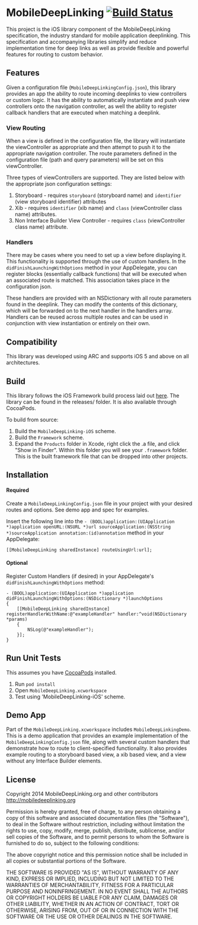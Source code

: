# MobileDeepLinking [![Build Status](https://travis-ci.org/mobiledeeplinking/mobiledeeplinking-ios.png?branch=master)](https://travis-ci.org/mobiledeeplinking/mobiledeeplinking-ios)

This project is the iOS library component of the MobileDeepLinking specification, the industry standard for mobile application deeplinking. This specification and accompanying libraries simplify and reduce implementation time for deep links as well as provide flexible and powerful features for routing to custom behavior.

## Features

Given a configuration file (`MobileDeepLinkingConfig.json`), this library provides an app the ability to route incoming deeplinks to view controllers or custom logic. It has the ability to automatically instantiate and push view controllers onto the navigation controller, as well the ability to register callback handlers that are executed when matching a deeplink.

### View Routing

When a view is defined in the configuration file, the library will instantiate the viewController as appropriate and then attempt to push it to the appropriate navigation controller. The route parameters defined in the configuration file (path and query parameters) will be set on this viewController.

Three types of viewControllers are supported. They are listed below with the appropriate json configuration settings:

1. Storyboard - requires `storyboard` (storyboard name) and `identifier` (view storyboard identifier) attributes
2. Xib - requires `identifier` (xib name) and `class` (viewController class name) attributes.
3. Non Interface Builder View Controller - requires `class` (viewController class name) attribute.


### Handlers

There may be cases where you need to set up a view before displaying it. This functionality is supported through the use of custom handlers. In the `didFinishLaunchingWithOptions` method in your AppDelegate, you can register blocks (essentially callback functions) that will be executed when an associated route is matched. This association takes place in the configuration json.

These handlers are provided with an NSDictionary with all route parameters found in the deeplink. They can modify the contents of this dictionary, which will be forwarded on to the next handler in the handlers array. Handlers can be reused across multiple routes and can be used in conjunction with view instantiation or entirely on their own.

## Compatibility

This library was developed using ARC and supports iOS 5 and above on all architectures.


## Build

This library follows the iOS Framework build process laid out [here](https://github.com/jverkoey/iOS-Framework). The library can be found in the releases/ folder. It is also available through CocoaPods.

To build from source:

1. Build the `MobileDeepLinking-iOS` scheme. 
2. Build the `Framework` scheme.
3. Expand the `Products` folder in Xcode, right click the .a file, and click "Show in Finder". Within this folder you will see your `.framework` folder. This is the built framework file that can be dropped into other projects.


## Installation

#### Required

Create a `MobileDeepLinkingConfig.json` file in your project with your desired routes and options. See demo app and spec for examples.

Insert the following line into the `- (BOOL)application:(UIApplication *)application openURL:(NSURL *)url sourceApplication:(NSString *)sourceApplication annotation:(id)annotation` method in your AppDelegate:

	[[MobileDeepLinking sharedInstance] routeUsingUrl:url];

#### Optional

Register Custom Handlers (if desired) in your AppDelegate's `didFinishLaunchingWithOptions` method:

    - (BOOL)application:(UIApplication *)application didFinishLaunchingWithOptions:(NSDictionary *)launchOptions
    {
    	[[MobileDeepLinking sharedInstance] registerHandlerWithName:@"exampleHandler" handler:^void(NSDictionary *params)
	    {
	        NSLog(@"exampleHandler");
	    }];
	}

## Run Unit Tests

This assumes you have [CocoaPods](http://cocoapods.org/) installed.

1. Run `pod install`
2. Open `MobileDeepLinking.xcworkspace`
3. Test using 'MobileDeepLinking-iOS' scheme.

## Demo App

Part of the `MobileDeepLinking.xcworkspace` includes `MobileDeepLinkingDemo`. This is a demo application that provides an example implementation of the `MobileDeepLinkingConfig.json` file, along with several custom handlers that demonstrate how to route to client-specified functionality. It also provides example routing to a storyboard based view, a xib based view, and a view without any Interface Builder elements.

## License

Copyright 2014 MobileDeepLinking.org and other contributors
http://mobiledeeplinking.org

Permission is hereby granted, free of charge, to any person obtaining
a copy of this software and associated documentation files (the
"Software"), to deal in the Software without restriction, including
without limitation the rights to use, copy, modify, merge, publish,
distribute, sublicense, and/or sell copies of the Software, and to
permit persons to whom the Software is furnished to do so, subject to
the following conditions:

The above copyright notice and this permission notice shall be
included in all copies or substantial portions of the Software.

THE SOFTWARE IS PROVIDED "AS IS", WITHOUT WARRANTY OF ANY KIND,
EXPRESS OR IMPLIED, INCLUDING BUT NOT LIMITED TO THE WARRANTIES OF
MERCHANTABILITY, FITNESS FOR A PARTICULAR PURPOSE AND
NONINFRINGEMENT. IN NO EVENT SHALL THE AUTHORS OR COPYRIGHT HOLDERS BE
LIABLE FOR ANY CLAIM, DAMAGES OR OTHER LIABILITY, WHETHER IN AN ACTION
OF CONTRACT, TORT OR OTHERWISE, ARISING FROM, OUT OF OR IN CONNECTION
WITH THE SOFTWARE OR THE USE OR OTHER DEALINGS IN THE SOFTWARE.
